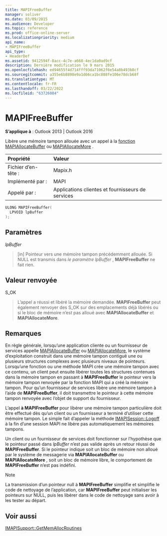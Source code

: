 ```yaml
---
title: MAPIFreeBuffer
manager: soliver
ms.date: 03/09/2015
ms.audience: Developer
ms.topic: reference
ms.prod: office-online-server
ms.localizationpriority: medium
api_name:
- MAPIFreeBuffer
api_type:
- HeaderDef
ms.assetid: 9412594f-8acc-4c7e-a668-4ec1da0ad9cf
description: Dernière modification le 9 mars 2015
ms.openlocfilehash: ed94655f4d714fff93da71062f6e54a8b493b8cf
ms.sourcegitcommit: a355e6b8898e9a1d66ca1bc808fe106e78dcb68f
ms.translationtype: MT
ms.contentlocale: fr-FR
ms.lasthandoff: 03/22/2022
ms.locfileid: "63726084"
---
```

# <a name="mapifreebuffer"></a>MAPIFreeBuffer

  
  
**S’applique à** : Outlook 2013 | Outlook 2016 
  
Libère une mémoire tampon allouée avec un appel à la [fonction MAPIAllocateBuffer](mapiallocatebuffer.md) ou [MAPIAllocateMore](mapiallocatemore.md) . 
  
|Propriété |Valeur |
|:-----|:-----|
|Fichier d’en-tête :  <br/> |Mapix.h  <br/> |
|Implémenté par :  <br/> |MAPI  <br/> |
|Appelé par :  <br/> |Applications clientes et fournisseurs de services  <br/> |
   
```cpp
ULONG MAPIFreeBuffer(
  LPVOID lpBuffer
);
```

## <a name="parameters"></a>Paramètres

 _lpBuffer_
  
> [in] Pointeur vers une mémoire tampon précédemment allouée. Si NULL est transmis dans _le paramètre lpBuffer_ , **MAPIFreeBuffer** ne fait rien. 
    
## <a name="return-value"></a>Valeur renvoyée

S_OK 
  
> L’appel a réussi et libéré la mémoire demandée. **MAPIFreeBuffer** peut également renvoyer des S_OK sur des emplacements déjà libérés ou si le bloc de mémoire n’est pas alloué avec **MAPIAllocateBuffer** et **MAPIAllocateMore**.
    
## <a name="remarks"></a>Remarques

En règle générale, lorsqu’une application cliente ou un fournisseur de services appelle [MAPIAllocateBuffer](mapiallocatebuffer.md) ou [MAPIAllocateMore](mapiallocatemore.md), le système d’exploitation construit dans une mémoire tampon contiguë une ou plusieurs structures complexes avec plusieurs niveaux de pointeurs. Lorsqu’une fonction ou une méthode MAPI crée une mémoire tampon avec ce contenu, un client peut ensuite libérer toutes les structures contenues dans la mémoire tampon en passant à **MAPIFreeBuffer** le pointeur vers la mémoire tampon renvoyée par la fonction MAPI qui a créé la mémoire tampon. Pour qu’un fournisseur de services libère une mémoire tampon à l’aide de **MAPIFreeBuffer**, il doit transmettre le pointeur à cette mémoire tampon renvoyée avec l’objet de support du fournisseur. 
  
L’appel **à MAPIFreeBuffer** pour libérer une mémoire tampon particulière doit être effectué dès qu’un client ou un fournisseur a terminé d’utiliser cette mémoire tampon. Le simple fait d’appeler la méthode [IMAPISession::Logoff](imapisession-logoff.md) à la fin d’une session MAPI ne libère pas automatiquement les mémoires tampons. 
  
Un client ou un fournisseur de services doit fonctionner sur l’hypothèse que le pointeur passé dans  _lpBuffer_ n’est pas valide après un retour réussi de **MAPIFreeBuffer**. Si le pointeur indique soit un bloc de mémoire non alloué par le système de messagerie via **MAPIAllocateBuffer** ou **MAPIAllocateMore** , soit un bloc de mémoire libre, le comportement de **MAPIFreeBuffer** n’est pas indéfini. 
  
> [!NOTE]
> La transmission d’un pointeur null à **MAPIFreeBuffer** simplifie et simplifie le code de nettoyage de l’application, car **MAPIFreeBuffer** peut initialiser les pointeurs sur NULL, puis les libérer dans le code de nettoyage sans avoir à les tester au départ. 
  
## <a name="see-also"></a>Voir aussi



[IMAPISupport::GetMemAllocRoutines](imapisupport-getmemallocroutines.md)

